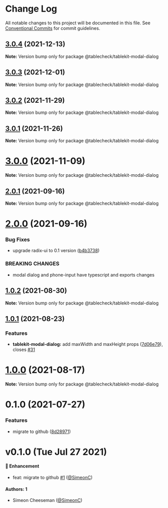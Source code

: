# Change Log

All notable changes to this project will be documented in this file.
See [Conventional Commits](https://conventionalcommits.org) for commit guidelines.

## [3.0.4](https://github.com/tablecheck/tablekit/compare/@tablecheck/tablekit-modal-dialog@3.0.3...@tablecheck/tablekit-modal-dialog@3.0.4) (2021-12-13)

**Note:** Version bump only for package @tablecheck/tablekit-modal-dialog





## [3.0.3](https://github.com/tablecheck/tablekit/compare/@tablecheck/tablekit-modal-dialog@3.0.2...@tablecheck/tablekit-modal-dialog@3.0.3) (2021-12-01)

**Note:** Version bump only for package @tablecheck/tablekit-modal-dialog





## [3.0.2](https://github.com/tablecheck/tablekit/compare/@tablecheck/tablekit-modal-dialog@3.0.1...@tablecheck/tablekit-modal-dialog@3.0.2) (2021-11-29)

**Note:** Version bump only for package @tablecheck/tablekit-modal-dialog





## [3.0.1](https://github.com/tablecheck/tablekit/compare/@tablecheck/tablekit-modal-dialog@3.0.0...@tablecheck/tablekit-modal-dialog@3.0.1) (2021-11-26)

**Note:** Version bump only for package @tablecheck/tablekit-modal-dialog





# [3.0.0](https://github.com/tablecheck/tablekit/compare/@tablecheck/tablekit-modal-dialog@2.0.1...@tablecheck/tablekit-modal-dialog@3.0.0) (2021-11-09)

**Note:** Version bump only for package @tablecheck/tablekit-modal-dialog





## [2.0.1](https://github.com/tablecheck/tablekit/compare/@tablecheck/tablekit-modal-dialog@2.0.0...@tablecheck/tablekit-modal-dialog@2.0.1) (2021-09-16)

**Note:** Version bump only for package @tablecheck/tablekit-modal-dialog





# [2.0.0](https://github.com/tablecheck/tablekit/compare/@tablecheck/tablekit-modal-dialog@1.0.2...@tablecheck/tablekit-modal-dialog@2.0.0) (2021-09-16)


### Bug Fixes

* upgrade radix-ui to 0.1 version ([b4b3738](https://github.com/tablecheck/tablekit/commit/b4b37383c5f641207e87c1f874b34ca007995460))


### BREAKING CHANGES

* modal dialog and phone-input have typescript and exports changes





## [1.0.2](https://github.com/tablecheck/tablekit/compare/@tablecheck/tablekit-modal-dialog@1.0.1...@tablecheck/tablekit-modal-dialog@1.0.2) (2021-08-30)

**Note:** Version bump only for package @tablecheck/tablekit-modal-dialog





## [1.0.1](https://github.com/tablecheck/tablekit/compare/@tablecheck/tablekit-modal-dialog@1.0.0...@tablecheck/tablekit-modal-dialog@1.0.1) (2021-08-23)


### Features

* **tablekit-modal-dialog:** add maxWidth and maxHeight props ([7d06e79](https://github.com/tablecheck/tablekit/commit/7d06e792d43ca8bca858e890ed3d7e9a587a9670)), closes [#31](https://github.com/tablecheck/tablekit/issues/31)





# [1.0.0](https://github.com/tablecheck/tablekit/compare/@tablecheck/tablekit-modal-dialog@0.1.0...@tablecheck/tablekit-modal-dialog@1.0.0) (2021-08-17)

**Note:** Version bump only for package @tablecheck/tablekit-modal-dialog





# 0.1.0 (2021-07-27)


### Features

* migrate to github ([8d28971](https://github.com/tablecheck/tablekit/commit/8d28971175010fcb2a3cd9c48a749e7af1bdc9f9))





# v0.1.0 (Tue Jul 27 2021)

#### 🚀 Enhancement

- feat: migrate to github [#1](https://github.com/tablecheck/tablekit/pull/1) ([@SimeonC](https://github.com/SimeonC))

#### Authors: 1

- Simeon Cheeseman ([@SimeonC](https://github.com/SimeonC))
